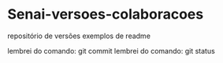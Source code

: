 # Senai-versoes-colaboracoes
repositório de versões
exemplos de readme


lembrei do comando: git commit
lembrei do comando: git status

